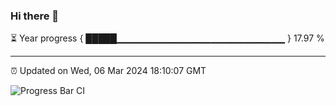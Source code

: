 ### Hi there 👋

⏳ Year progress { █████▁▁▁▁▁▁▁▁▁▁▁▁▁▁▁▁▁▁▁▁▁▁▁▁▁ } 17.97 %

---

⏰ Updated on Wed, 06 Mar 2024 18:10:07 GMT

![Progress Bar CI](https://github.com/Shyam-Makwana/GitHub-Actions-Demo/workflows/Progress%20Bar%20CI/badge.svg)
